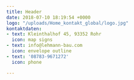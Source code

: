```yaml
---
title: Header
date: 2018-07-10 18:19:54 +0000
logo: "/uploads/Home_kontakt_global/logo.jpg"
kontaktdaten:
- text: Kleinthalhof 45, 93352 Rohr
  icon: map signs
- text: info@lehmann-bau.com
  icon: envelope outline
- text: '08783-9671272'
  icon: phone

---
```

